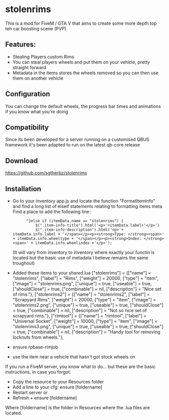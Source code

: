 # stolenrims

This is a mod for FiveM / GTA V that aims to create some more depth top teh car boosting scene (PVP).

## Features:
* Stealing Players custom Rims
* You can steal players wheels and put them on your vehicle, pretty straight forward
* Metadata in the items stores the wheels removed so you can then use them on another vehicle


## Configuration

You can change the default wheels, the progress bar times and animations if you know what you're doing

## Compatibility
Since its been developed for a server running on a customised QBUS framework it's been adapted to run on the latest qb-core release

## Download

https://github.com/sgtherbz/stolenrims

## Installation
* Go to your inventory app.js and locate the function "FormatItemInfo" and find a long list of elseif statements relating to formatting items meta
    Find a place to add the following line :

            "}else if (itemData.name == "stolenrims") {
                $(".item-info-title").html('<p>'+itemData.label+'</p>')
                $(".item-info-description").html('<p>'+ itemData.info.label + '</span></p><p><strong>Type: </strong><span>' + itemData.info.wheeltype + '</span></p><p><strong>Index: </strong><span>' + itemData.info.wheelindex +'</p>');
            
    (It will vary from inventory to inventory where exactly your functin is located but the basic use of metadata I believe remains the same troughout)
* Added these items to your shared.lua
	["stolenrims"] 					 = {["name"] = "stolenrims", 					["label"] = "Rims", 					["weight"] = 20000, 	["type"] = "item", 		["image"] = "stolenrims.png", 			["unique"] = true, 		["useable"] = true, 	["shouldClose"] = true,	   ["combinable"] = nil,   ["description"] = "Nice set of rims."},
	["stolenrims2"] 				 = {["name"] = "stolenrims2", 					["label"] = "Scrapyard Rims", 			["weight"] = 20000, 	["type"] = "item", 		["image"] = "stolenrims2.png", 			["unique"] = true, 		["useable"] = true, 	["shouldClose"] = true,	   ["combinable"] = nil,   ["description"] = "Not so nice set of scrapyard rims."},
	["rimtool"] 					 = {["name"] = "rimtool", 						["label"] = "Universal Socket", 		["weight"] = 10000, 	["type"] = "item", 		["image"] = "stolenrims3.png", 			["unique"] = true, 		["useable"] = true, 	["shouldClose"] = true,	   ["combinable"] = nil,   ["description"] = "Handy tool for removing locknuts from wheels."},
  
* ensure rpbase-rimjob
* use the item near a vehicle that hasn't got stock wheels on


If you run a FiveM server, you know what to do... but these are the basic instructions, in case you forgot:

* Copy the resource to your Resources folder
* Add a line to your cfg: ensure [foldername]
* Restart server or
* Refresh + ensure [foldername]

Where [foldername] is the folder in Resources where the .lua files are located.
